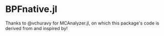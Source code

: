 # BPFnative.jl

Thanks to @vchuravy for MCAnalyzer.jl, on which this package's code is derived
from and inspired by!
